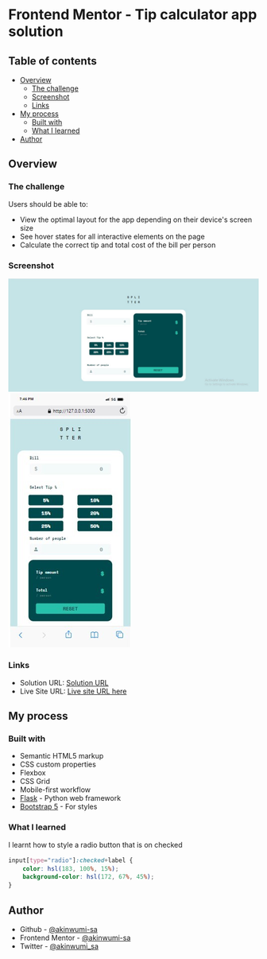 # Frontend Mentor - Tip calculator app solution

## Table of contents

- [Overview](#overview)
  - [The challenge](#the-challenge)
  - [Screenshot](#screenshot)
  - [Links](#links)
- [My process](#my-process)
  - [Built with](#built-with)
  - [What I learned](#what-i-learned)
- [Author](#author)


## Overview

### The challenge

Users should be able to:

- View the optimal layout for the app depending on their device's screen size
- See hover states for all interactive elements on the page
- Calculate the correct tip and total cost of the bill per person

### Screenshot

![](static/images/SharedScreenshot.jpg)
![](static/images/SharedScreenshot1.jpg)


### Links

- Solution URL: [Solution URL](https://github.com/akinwumi-sa/splitter-tip-calculator-app)
- Live Site URL: [Live site URL here](https://your-live-site-url.com)

## My process

### Built with

- Semantic HTML5 markup
- CSS custom properties
- Flexbox
- CSS Grid
- Mobile-first workflow
- [Flask](https://flask.palletsprojects.com/en/2.3.x/) - Python web framework
- [Bootstrap 5](https://getbootstrap.com/) - For styles

### What I learned
I learnt how to style a radio button that is on checked


```css
input[type="radio"]:checked+label {
    color: hsl(183, 100%, 15%);
    background-color: hsl(172, 67%, 45%);
}

```


## Author
- Github - [@akinwumi-sa](https://github.com/akinwumi-sa/)
- Frontend Mentor - [@akinwumi-sa](https://www.frontendmentor.io/profile/akinwumi-sa)
- Twitter - [@akinwumi_sa](https://www.twitter.com/akinwumi_sa)
